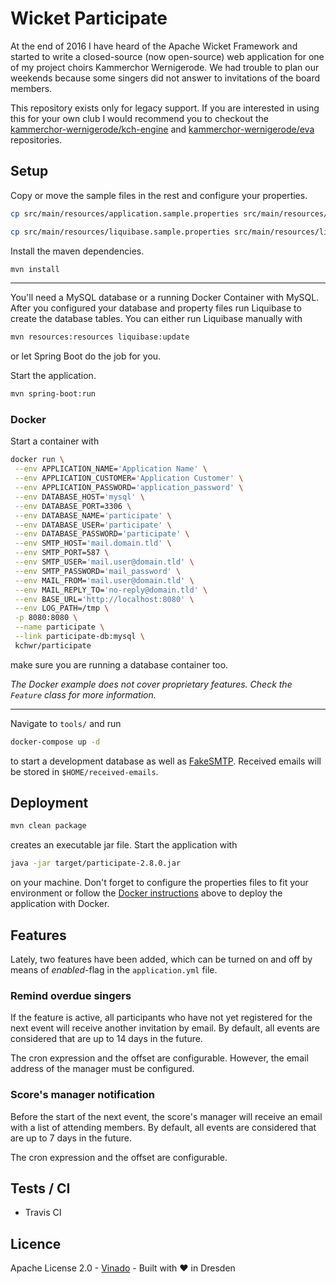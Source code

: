 # Wicket Participate

At the end of 2016 I have heard of the Apache Wicket Framework and started to write a closed-source (now open-source)
web application for one of my project choirs Kammerchor Wernigerode. We had trouble to plan our weekends because some
singers did not answer to invitations of the board members.

This repository exists only for legacy support. If you are interested in using this for your own club I would recommend
you to checkout the [kammerchor-wernigerode/kch-engine](https://github.com/kammerchor-wernigerode/kch-engine) and
[kammerchor-wernigerode/eva](https://github.com/kammerchor-wernigerode/eva) repositories.

## Setup

Copy or move the sample files in the rest and configure your properties.

```bash
cp src/main/resources/application.sample.properties src/main/resources/application.properties

cp src/main/resources/liquibase.sample.properties src/main/resources/liquibase.properties
```

Install the maven dependencies.

```bash
mvn install
```

---

You'll need a MySQL database or a running Docker Container with MySQL.
After you configured your database and property files run Liquibase to create the database tables. You can either
run Liquibase manually with

```bash
mvn resources:resources liquibase:update

```
or let Spring Boot do the job for you.

Start the application.

```bash
mvn spring-boot:run
```

### Docker

Start a container with
```bash
docker run \
 --env APPLICATION_NAME='Application Name' \
 --env APPLICATION_CUSTOMER='Application Customer' \
 --env APPLICATION_PASSWORD='application_password' \
 --env DATABASE_HOST='mysql' \
 --env DATABASE_PORT=3306 \
 --env DATABASE_NAME='participate' \
 --env DATABASE_USER='participate' \
 --env DATABASE_PASSWORD='participate' \
 --env SMTP_HOST='mail.domain.tld' \
 --env SMTP_PORT=587 \
 --env SMTP_USER='mail.user@domain.tld' \
 --env SMTP_PASSWORD='mail_password' \
 --env MAIL_FROM='mail.user@domain.tld' \
 --env MAIL_REPLY_TO='no-reply@domain.tld' \
 --env BASE_URL='http://localhost:8080' \
 --env LOG_PATH=/tmp \
 -p 8080:8080 \
 --name participate \
 --link participate-db:mysql \
 kchwr/participate
```
make sure you are running a database container too.

*The Docker example does not cover proprietary features. Check the `Feature` class for more information.*

---

Navigate to `tools/` and run

```bash
docker-compose up -d
```

to start a development database as well as [FakeSMTP](https://github.com/Nilhcem/FakeSMTP).
Received emails will be stored in `$HOME/received-emails`.

## Deployment

```bash
mvn clean package
```
creates an executable jar file. Start the application with

```bash
java -jar target/participate-2.8.0.jar
```

on your machine. Don't forget to configure the properties files to fit your environment or follow the
[Docker instructions](#docker) above to deploy the application with Docker.

## Features

Lately, two features have been added, which can be turned on and off by means of *enabled*-flag in the `application.yml`
file.

### Remind overdue singers

If the feature is active, all participants who have not yet registered for the next event will receive another
invitation by email. By default, all events are considered that are up to 14 days in the future.

The cron expression and the offset are configurable. However, the email address of the manager must be configured.

### Score's manager notification

Before the start of the next event, the score's manager will receive an email with a list of attending members. By default,
all events are considered that are up to 7 days in the future.

The cron expression and the offset are configurable.

## Tests / CI

- Travis CI

## Licence
Apache License 2.0 - [Vinado](https://vinado.de) - Built with :heart: in Dresden
